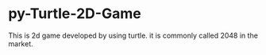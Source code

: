 # py-Turtle-2D-Game

This is 2d game developed by using turtle. it is commonly called 2048 in the market.
